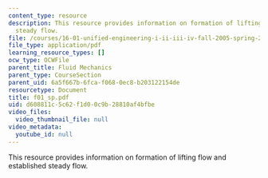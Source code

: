 ```yaml
---
content_type: resource
description: This resource provides information on formation of lifting flow and established
  steady flow.
file: /courses/16-01-unified-engineering-i-ii-iii-iv-fall-2005-spring-2006/d608811c5c62f1d00c9b28810af4bfbe_f01_sp.pdf
file_type: application/pdf
learning_resource_types: []
ocw_type: OCWFile
parent_title: Fluid Mechanics
parent_type: CourseSection
parent_uid: 6a5f667b-6fca-f068-0ec8-b203122154de
resourcetype: Document
title: f01_sp.pdf
uid: d608811c-5c62-f1d0-0c9b-28810af4bfbe
video_files:
  video_thumbnail_file: null
video_metadata:
  youtube_id: null
---
```

This resource provides information on formation of lifting flow and established steady flow.


